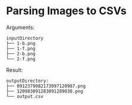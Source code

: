 # Parsing Images to CSVs

Arguments:
```
inputDirectory
├── 1-b.png
├── 1-f.png
├── 2-b.png
└── 2-f.png
```

Result:
```
outputDirectory:
├── 0912379082173097120987.png
├── 120983091283091289030.png
└── output.csv
```
